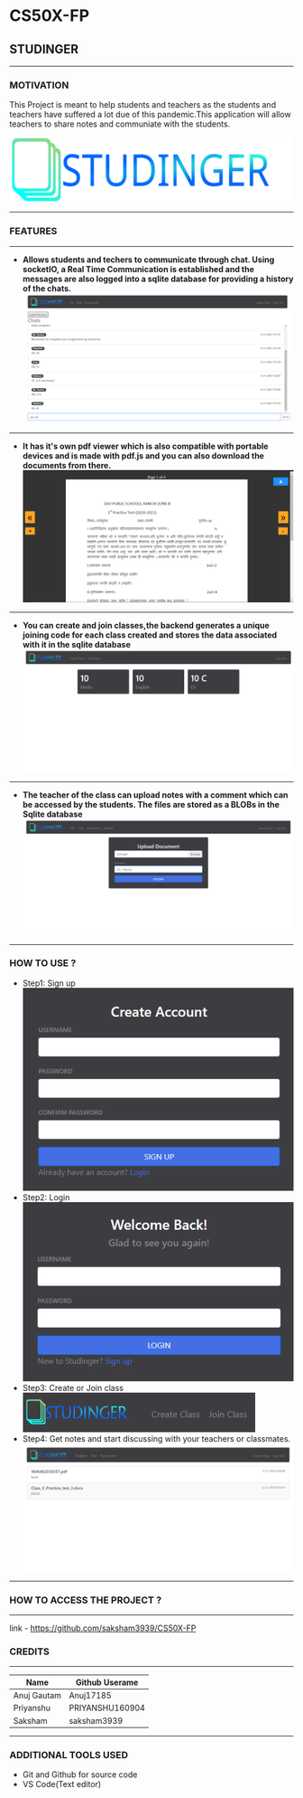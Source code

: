 # CS50X-FP

<!--NAME OF THE PROJECT-->
## STUDINGER
<hr>

<!--MOTIVATION-->
### MOTIVATION
This Project is meant to help students and teachers as the students and teachers have suffered a lot due of this pandemic.This application will allow teachers to share notes and communiate with the students.




<!--logo of our web application -->
![Markdown Logo](static/logo.svg)

---
<!--features -->
### FEATURES
---

* __Allows students and techers to communicate through chat. Using socketIO, a Real Time Communication is established and the messages are also logged into a sqlite database for providing a history of the chats.__
![image](static/chat.png)
---
* __It has it's own pdf viewer which is also compatible with portable devices and is made with pdf.js and you can also download the documents from there.__
![image](static/pdf.png)
---
* __You can create and join classes,the backend generates a unique joining code for each class created and stores the data associated with it in the sqlite database__
![image](static/classes.png)
---
* __The teacher of the class can upload notes with a comment which can be accessed by the students. The files are stored as a BLOBs in the Sqlite database__
![image](static/upload.png)
___

### HOW TO USE ?

* Step1: Sign up<br>
![image](static/signu.png)
* Step2: Login<br>
![image](static/login.png)
* Step3: Create or Join class<br>
![image](static/class.png)
* Step4: Get notes and start discussing with your teachers or classmates. <br>
![image](static/notes.png)

---

### HOW TO ACCESS THE PROJECT ?
----

<!--github Link of the project-->
link - https://github.com/saksham3939/CS50X-FP

### CREDITS
---
<!--Name of the contributors-->
|Name       |Github Userame    |
|---------- |------         |
|Anuj Gautam|Anuj17185      |
|Priyanshu  |PRIYANSHU160904|
|Saksham    |saksham3939    |
___

### ADDITIONAL TOOLS USED 

* Git and Github for source code
* VS Code(Text editor)

